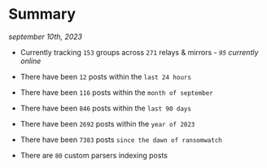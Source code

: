 
# Summary
_september 10th, 2023_

- Currently tracking `153` groups across `271` relays & mirrors - _`95` currently online_

- There have been `12` posts within the `last 24 hours`

- There have been `116` posts within the `month of september`

- There have been `846` posts within the `last 90 days`

- There have been `2692` posts within the `year of 2023`

- There have been `7383` posts `since the dawn of ransomwatch`

- There are `80` custom parsers indexing posts
